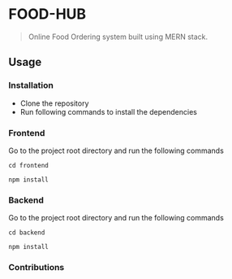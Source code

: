 # FOOD-HUB

> Online Food Ordering system built using MERN stack.

## Usage

### Installation

- Clone the repository
- Run following commands to install the dependencies

### Frontend
Go to the project root directory and run the following commands

```
cd frontend
```
```
npm install
```


### Backend
Go to the project root directory and run the following commands

```
cd backend
```
```
npm install
```

### Contributions
